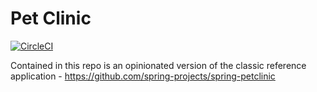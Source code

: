 # Pet Clinic
[![CircleCI](https://circleci.com/gh/AdrianRomanski/sfg-pet-clinic.svg?style=svg)](https://circleci.com/gh/AdrianRomanski/sfg-pet-clinic)

Contained in this repo is an opinionated version of the classic reference application - https://github.com/spring-projects/spring-petclinic

